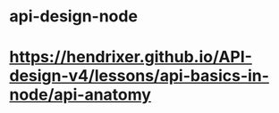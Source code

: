 # api-design-node

# https://hendrixer.github.io/API-design-v4/lessons/api-basics-in-node/api-anatomy
